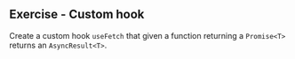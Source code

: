## Exercise - Custom hook

Create a custom hook `useFetch` that given a function returning a `Promise<T>` returns an `AsyncResult<T>`.

